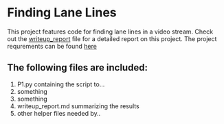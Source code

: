 
# Finding Lane Lines

This project features code for finding lane lines in a video stream. Check out the [writeup_report](https://github.com/KvalheimRacing/CarND/blob/master/P1_Lane_Lines/writeup_report.md) file for a detailed report on this project.
The project requrements can be found [here](https://review.udacity.com/#!/rubrics/322/view)

## The following files are included:

1. P1.py containing the script to...
2. something
3. something
4. writeup_report.md summarizing the results
5. other helper files needed by..
